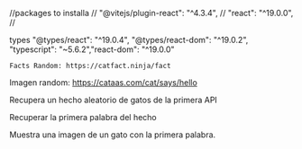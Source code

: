 //packages to installa
// "@vitejs/plugin-react": "^4.3.4",
// "react": "^19.0.0",
//

types
"@types/react": "^19.0.4",
"@types/react-dom": "^19.0.2",
"typescript": "~5.6.2","react-dom": "^19.0.0"

    Facts Random: https://catfact.ninja/fact

Imagen random: https://cataas.com/cat/says/hello

Recupera un hecho aleatorio de gatos de la primera API

Recuperar la primera palabra del hecho

Muestra una imagen de un gato con la primera palabra.
